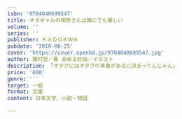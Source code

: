 ```yaml
---
isbn: '9784040699547'
title: オタギャルの相原さんは誰にでも優しい
volume: ''
series: ''
publisher: ＫＡＤＯＫＷＡ
pubdate: '2018-06-25'
cover: 'https://cover.openbd.jp/9784040699547.jpg'
author: 葉村哲／著 あゆま紗由／イラスト
description: 「オタクにはオタクの青春があるに決まってんじゃん」
price: '600'
genre: ''
target: 一般
format: 文庫
content: 日本文学、小説・物語

---
```

